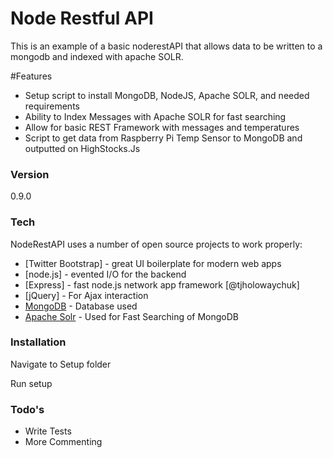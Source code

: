 # Node Restful API

This is an example of a basic noderestAPI that allows data to be written to a mongodb and indexed with apache SOLR.

#Features
  - Setup script to install MongoDB, NodeJS, Apache SOLR, and needed requirements
  - Ability to Index Messages with Apache SOLR for fast searching
  - Allow for basic REST Framework with messages and temperatures
  - Script to get data from Raspberry Pi Temp Sensor to MongoDB and outputted on HighStocks.Js

### Version
0.9.0

### Tech

NodeRestAPI uses a number of open source projects to work properly:

* [Twitter Bootstrap] - great UI boilerplate for modern web apps
* [node.js] - evented I/O for the backend
* [Express] - fast node.js network app framework [@tjholowaychuk]
* [jQuery] - For Ajax interaction
* <a href="http://MongoDB.org">MongoDB</a> - Database used 
* <a href="http://lucene.apache.org/solr/">Apache Solr</a> - Used for Fast Searching of MongoDB

### Installation

Navigate to Setup folder

Run setup

### Todo's

 - Write Tests
 - More Commenting


[Jason Scherer]:http://github.com/JasonRScherer

